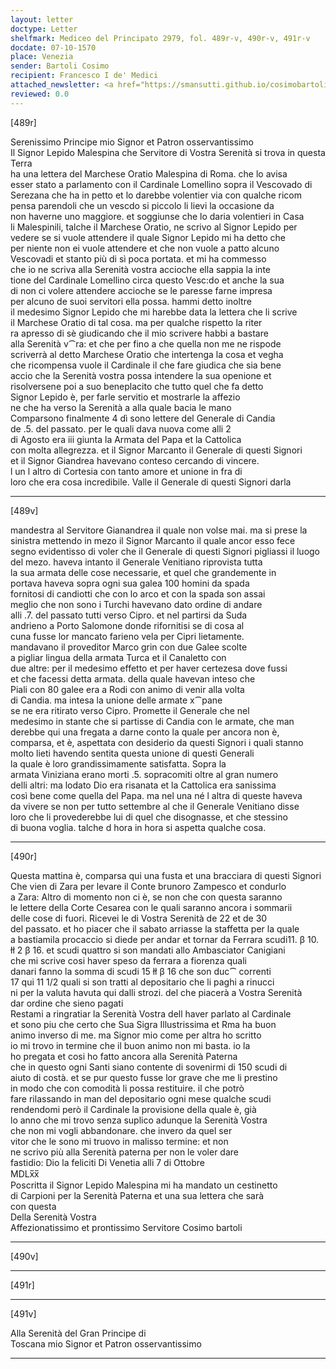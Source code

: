 ```yaml
---
layout: letter
doctype: Letter
shelfmark: Mediceo del Principato 2979, fol. 489r-v, 490r-v, 491r-v
docdate: 07-10-1570
place: Venezia
sender: Bartoli Cosimo
recipient: Francesco I de' Medici
attached_newsletter: <a href="https://smansutti.github.io/cosimobartoli/texts/3080_211/">3080_211</a>
reviewed: 0.0
---
```


[489r]  
  
  
Serenissimo Principe mio Signor et Patron osservantissimo  
Il Signor Lepido Malespina che Servitore di Vostra Serenità si trova in questa Terra  
ha una lettera del Marchese Oratio Malespina di Roma. che lo avisa  
esser stato a parlamento con il Cardinale Lomellino sopra il Vescovado di  
Serezana che ha in petto et lo darebbe volentier via con qualche ricom  
pensa parendoli che un vescdo si piccolo li lievi la occasione da  
non haverne uno maggiore. et soggiunse che lo daria volentieri in Casa  
li Malespinili, talche il Marchese Oratio, ne scrivo al Signor Lepido per  
vedere se si vuole attendere il quale Signor Lepido mi ha detto che  
per niente non ei vuole attendere et che non vuole a patto alcuno  
Vescovadi et stanto più di sì poca portata. et mi ha commesso  
che io ne scriva alla Serenità vostra accioche ella sappia la inte  
tione del Cardinale Lomellino circa questo Vesc:do et anche la sua  
di non ci volere attendere accioche se le paresse farne impresa  
per alcuno de suoi servitori ella possa. hammi detto inoltre  
il medesimo Signor Lepido che mi harebbe data la lettera che li scrive  
il Marchese Oratio di tal cosa. ma per qualche rispetto la riter  
ra apresso di sè giudicando che il mio scrivere habbi a bastare  
alla Serenità v⁀ra: et che per fino a che quella non me ne rispode  
scriverrà al detto Marchese Oratio che intertenga la cosa et vegha  
che ricompensa vuole il Cardinale il che fare giudica che sia bene  
accio che la Serenità vostra possa intendere la sua openione et  
risolversene poi a suo beneplacito che tutto quel che fa detto  
Signor Lepido è, per farle servitio et mostrarle la affezio  
ne che ha verso la Serenità a alla quale bacia le mano  
Comparsono finalmente 4 dì sono lettere del Generale di Candia  
de .5. del passato. per le quali dava nuova come alli 2  
di Agosto era iii giunta la Armata del Papa et la Cattolica  
con molta allegrezza. et il Signor Marcanto il Generale di questi Signori  
et il Signor Giandrea havevano conteso cercando di vincere.  
l un l altro di Cortesia con tanto amore et unione in fra di  
loro che era cosa incredibile. Valle il Generale di questi Signori darla  
  
---  

[489v]  
  
  
mandestra al Servitore Gianandrea il quale non volse mai. ma si prese la  
sinistra mettendo in mezo il Signor Marcanto il quale ancor esso fece  
segno evidentisso di voler che il Generale di questi Signori pigliassi il luogo  
del mezo. haveva intanto il Generale Venitiano riprovista tutta  
la sua armata delle cose necessarie, et quel che grandemente in  
portava haveva sopra ogni sua galea 100 homini da spada  
fornitosi di candiotti che con lo arco et con la spada son assai  
meglio che non sono i Turchi havevano dato ordine di andare  
alli .7. del passato tutti verso Cipro. et nel partirsi da Suda  
andrieno a Porto Salomone donde rifornitisi se di cosa al  
cuna fusse lor mancato farieno vela per Cipri lietamente.  
mandavano il proveditor Marco grin con due Galee scolte  
a pigliar lingua della armata Turca et il Canaletto con  
due altre: per il medesimo effetto et per haver certezesa dove fussi  
et che facessi detta armata. della quale havevan inteso che  
Piali con 80 galee era a Rodi con animo di venir alla volta  
di Candia. ma intesa la unione delle armate x⁀pane  
se ne era ritirato verso Cipro. Promette il Generale che nel  
medesimo in stante che si partisse di Candia con le armate, che man  
derebbe qui una fregata a darne conto la quale per ancora non è,  
comparsa, et è, aspettata con desiderio da questi Signori i quali stanno  
molto lieti havendo sentita questa unione di questi Generali  
la quale è loro grandissimamente satisfatta. Sopra la  
armata Viniziana erano morti .5. sopracomiti oltre al gran numero  
delli altri: ma lodato Dio era risanata et la Cattolica era sanissima  
così bene come quella del Papa. ma nel una né l altra di queste haveva  
da vivere se non per tutto settembre al che il Generale Venitiano disse  
loro che li provederebbe lui di quel che disognasse, et che stessino  
di buona voglia. talche d hora in hora si aspetta qualche cosa.  
  
---  

[490r]  
  
  
Questa mattina è, comparsa qui una fusta et una bracciara di questi Signori  
Che vien di Zara per levare il Conte brunoro Zampesco et condurlo  
a Zara: Altro di momento non ci è, se non che con questa saranno  
le lettere della Corte Cesarea con le quali saranno ancora i sommarii  
delle cose di fuori. Ricevei le di Vostra Serenità de 22 et de 30  
del passato. et ho piacer che il sabato arriasse la staffetta per la quale  
a bastiamila procaccio si diede per andar et tornar da Ferrara scudi11. β 10.  
łł 2 β 16. et scudi quattro si son mandati allo Ambasciator Canigiani  
che mi scrive cosi haver speso da ferrara a fiorenza quali  
danari fanno la somma di scudi 15 łł β 16 che son duc⁀ correnti  
17 qui 11 1/2 quali si son tratti al depositario che li paghi a rinucci  
ni per la valuta havuta qui dalli strozi. del che piacerà a Vostra Serenità  
dar ordine che sieno pagati  
Restami a ringratiar la Serenità Vostra dell haver parlato al Cardinale  
et sono piu che certo che Sua Sigra Illustrissima et Rma ha buon  
animo inverso di me. ma Signor mio come per altra ho scritto  
io mi trovo in termine che il buon animo non mi basta. io la  
ho pregata et cosi ho fatto ancora alla Serenità Paterna  
che in questo ogni Santi siano contente di sovenirmi di 150 scudi di  
aiuto di costà. et se pur questo fusse lor grave che me li prestino  
in modo che con comodità li possa restituire. il che potrò  
fare rilassando in man del depositario ogni mese qualche scudi  
rendendomi però il Cardinale la provisione della quale è, già  
lo anno che mi trovo senza suplico adunque la Serenità Vostra  
che non mi vogli abbandonare. che invero da quel ser  
vitor che le sono mi truovo in malisso termine: et non  
ne scrivo più alla Serenità paterna per non le voler dare  
fastidio: Dio la feliciti Di Venetia alli 7 di Ottobre  
MDLx̅x̅  
Poscritta il Signor Lepido Malespina mi ha mandato un cestinetto  
di Carpioni per la Serenità Paterna et una sua lettera che sarà  
con questa  
Della Serenità Vostra  
Affezionatissimo et prontissimo Servitore Cosimo bartoli  
  
---  

[490v]  
  
  
  
---  

[491r]  
  
  
  
---  

[491v]  
  
  
Alla Serenità del Gran Principe di  
Toscana mio Signor et Patron osservantissimo  
  
---  

